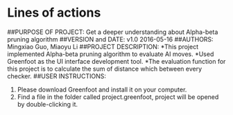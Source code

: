 
# Lines of actions
##PURPOSE OF PROJECT: 
	Get a deeper understanding about Alpha-beta pruning algorithm
##VERSION and DATE: 
	v1.0 2016-05-16
##AUTHORS: 
	Mingxiao Guo, Miaoyu Li
##PROJECT DESCRIPTION:
*This project implemented Alpha-beta pruning algorithm to evaluate AI moves.
*Used Greenfoot as the UI interface development tool.
*The evaluation function for this project is to calculate the sum of distance
which between every checker.
##USER INSTRUCTIONS:
1. Please download Greenfoot and install it on your computer.
2. Find a file in the folder called project.greenfoot, project will be opened by double-clicking it.


